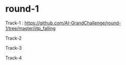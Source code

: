 # round-1

Track-1 :  https://github.com/AI-GrandChallenge/round-1/tree/master/iitp_falling

Track-2

Track-3

Track-4
